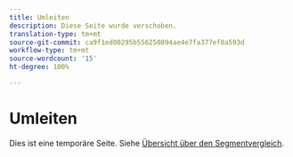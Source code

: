 ```yaml
---
title: Umleiten
description: Diese Seite wurde verschoben.
translation-type: tm+mt
source-git-commit: ca9f1ed00295b556250894ae4e7fa377ef8a593d
workflow-type: tm+mt
source-wordcount: '15'
ht-degree: 100%

---
```



# Umleiten

Dies ist eine temporäre Seite. Siehe [Übersicht über den Segmentvergleich](segment-comparison.md).
